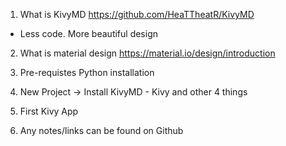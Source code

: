 1) What is KivyMD
https://github.com/HeaTTheatR/KivyMD
- Less code. More beautiful design
2) What is material design
https://material.io/design/introduction

3) Pre-requistes
Python installation
4) New Project -> Install KivyMD - Kivy and other 4 things
5) First Kivy App
6) Any notes/links can be found on Github